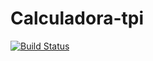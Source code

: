 # Calculadora-tpi

[![Build Status](https://travis-ci.com/fedemos123/Calculadora-tpi.svg?branch=main)](https://travis-ci.com/fedemos123/Calculadora-tpi)
